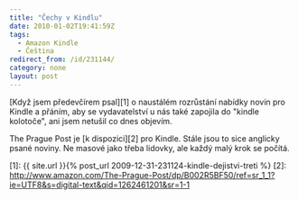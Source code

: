```yaml
---
title: "Čechy v Kindlu"
date: 2010-01-02T19:41:59Z
tags:
  - Amazon Kindle
  - Čeština
redirect_from: /id/231144/
category: none
layout: post
---
```

[Když jsem předevčírem psal][1] o naustálém rozrůstání nabídky novin pro Kindle a přáním, aby se vydavatelství u nás také zapojila do "kindle kolotoče", ani jsem netušil co dnes objevím.

The Prague Post je [k dispozici][2] pro Kindle. Stále jsou to sice anglicky psané noviny. Ne masové jako třeba lidovky, ale každý malý krok se počítá.

[1]: {{ site.url }}{% post_url 2009-12-31-231124-kindle-dejistvi-treti %}
[2]: http://www.amazon.com/The-Prague-Post/dp/B002R5BF50/ref=sr_1_1?ie=UTF8&s=digital-text&qid=1262461201&sr=1-1